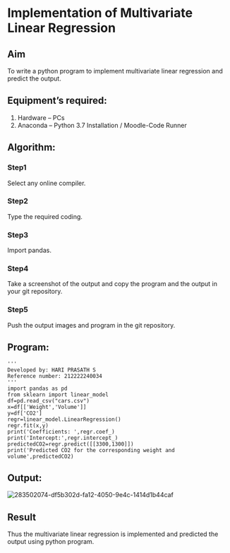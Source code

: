 # Implementation of Multivariate Linear Regression
## Aim
To write a python program to implement multivariate linear regression and predict the output.
## Equipment’s required:
1.	Hardware – PCs
2.	Anaconda – Python 3.7 Installation / Moodle-Code Runner
## Algorithm:
### Step1
Select any online compiler.
### Step2
Type the required coding.
### Step3
Import pandas.
### Step4
Take a screenshot of the output and copy the program and the output in your git repository.
### Step5
Push the output images and program in the git repository.

## Program:
```
'''
Developed by: HARI PRASATH S
Reference number: 212222240034
'''
import pandas as pd
from sklearn import linear_model
df=pd.read_csv("cars.csv")
x=df[['Weight','Volume']]
y=df['CO2']
regr=linear_model.LinearRegression()
regr.fit(x,y)
print('Coefficients: ',regr.coef_)
print('Intercept:',regr.intercept_)
predictedCO2=regr.predict([[3300,1300]])
print('Predicted CO2 for the corresponding weight and volume',predictedCO2)
```
## Output:
![283502074-df5b302d-fa12-4050-9e4c-1414d1b44caf](https://github.com/hariprasath5106/Multivariate-Linear-Regression/assets/111515488/d58b8da3-9823-4497-9b74-98f47c86d4ee)

## Result
Thus the multivariate linear regression is implemented and predicted the output using python program.

